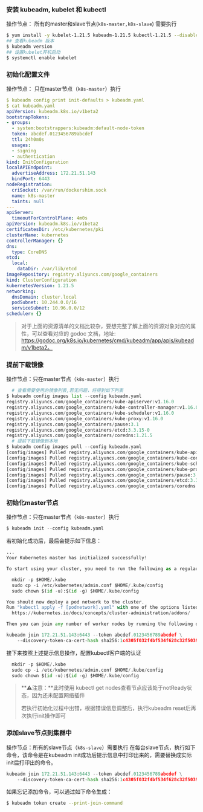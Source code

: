 
### 安装 kubeadm, kubelet 和 kubectl

操作节点： 所有的master和slave节点(`k8s-master,k8s-slave`) 需要执行

``` bash
$ yum install -y kubelet-1.21.5 kubeadm-1.21.5 kubectl-1.21.5 --disableexcludes=kubernetes
## 查看kubeadm 版本
$ kubeadm version
## 设置kubelet开机启动
$ systemctl enable kubelet 
```

### 初始化配置文件

操作节点： 只在master节点（`k8s-master`）执行

``` yaml
$ kubeadm config print init-defaults > kubeadm.yaml
$ cat kubeadm.yaml
apiVersion: kubeadm.k8s.io/v1beta2
bootstrapTokens:
- groups:
  - system:bootstrappers:kubeadm:default-node-token
  token: abcdef.0123456789abcdef
  ttl: 24h0m0s
  usages:
  - signing
  - authentication
kind: InitConfiguration
localAPIEndpoint:
  advertiseAddress: 172.21.51.143
  bindPort: 6443
nodeRegistration:
  criSocket: /var/run/dockershim.sock
  name: k8s-master
  taints: null
---
apiServer:
  timeoutForControlPlane: 4m0s
apiVersion: kubeadm.k8s.io/v1beta2
certificatesDir: /etc/kubernetes/pki
clusterName: kubernetes
controllerManager: {}
dns:
  type: CoreDNS
etcd:
  local:
    dataDir: /var/lib/etcd
imageRepository: registry.aliyuncs.com/google_containers
kind: ClusterConfiguration
kubernetesVersion: 1.21.5
networking:
  dnsDomain: cluster.local
  podSubnet: 10.244.0.0/16
  serviceSubnet: 10.96.0.0/12
scheduler: {}
```

>  对于上面的资源清单的文档比较杂，要想完整了解上面的资源对象对应的属性，可以查看对应的 godoc 文档，地址: https://godoc.org/k8s.io/kubernetes/cmd/kubeadm/app/apis/kubeadm/v1beta2。 

### 提前下载镜像

操作节点：只在master节点（`k8s-master`）执行

``` python
  # 查看需要使用的镜像列表,若无问题，将得到如下列表
$ kubeadm config images list --config kubeadm.yaml
registry.aliyuncs.com/google_containers/kube-apiserver:v1.16.0
registry.aliyuncs.com/google_containers/kube-controller-manager:v1.16.0
registry.aliyuncs.com/google_containers/kube-scheduler:v1.16.0
registry.aliyuncs.com/google_containers/kube-proxy:v1.16.0
registry.aliyuncs.com/google_containers/pause:3.1
registry.aliyuncs.com/google_containers/etcd:3.3.15-0
registry.aliyuncs.com/google_containers/coredns:1.21.5
  # 提前下载镜像到本地
$ kubeadm config images pull --config kubeadm.yaml
[config/images] Pulled registry.aliyuncs.com/google_containers/kube-apiserver:v1.16.0
[config/images] Pulled registry.aliyuncs.com/google_containers/kube-controller-manager:v1.16.0
[config/images] Pulled registry.aliyuncs.com/google_containers/kube-scheduler:v1.16.0
[config/images] Pulled registry.aliyuncs.com/google_containers/kube-proxy:v1.16.0
[config/images] Pulled registry.aliyuncs.com/google_containers/pause:3.1
[config/images] Pulled registry.aliyuncs.com/google_containers/etcd:3.3.15-0
[config/images] Pulled registry.aliyuncs.com/google_containers/coredns:1.21.5
```



### 初始化master节点

操作节点：只在master节点（`k8s-master`）执行

``` python
$ kubeadm init --config kubeadm.yaml
```

若初始化成功后，最后会提示如下信息：

``` python
...
Your Kubernetes master has initialized successfully!

To start using your cluster, you need to run the following as a regular user:

  mkdir -p $HOME/.kube
  sudo cp -i /etc/kubernetes/admin.conf $HOME/.kube/config
  sudo chown $(id -u):$(id -g) $HOME/.kube/config

You should now deploy a pod network to the cluster.
Run "kubectl apply -f [podnetwork].yaml" with one of the options listed at:
  https://kubernetes.io/docs/concepts/cluster-administration/addons/

Then you can join any number of worker nodes by running the following on each as root:

kubeadm join 172.21.51.143:6443 --token abcdef.0123456789abcdef \
    --discovery-token-ca-cert-hash sha256:1c4305f032f4bf534f628c32f5039084f4b103c922ff71b12a5f0f98d1ca9a4f
```

接下来按照上述提示信息操作，配置kubectl客户端的认证

``` python
  mkdir -p $HOME/.kube
  sudo cp -i /etc/kubernetes/admin.conf $HOME/.kube/config
  sudo chown $(id -u):$(id -g) $HOME/.kube/config
```

> **⚠️注意：**此时使用 kubectl get nodes查看节点应该处于notReady状态，因为还未配置网络插件
>
> 若执行初始化过程中出错，根据错误信息调整后，执行kubeadm reset后再次执行init操作即可

### 添加slave节点到集群中

操作节点：所有的slave节点（`k8s-slave`）需要执行
在每台slave节点，执行如下命令，该命令是在kubeadm init成功后提示信息中打印出来的，需要替换成实际init后打印出的命令。

``` python
kubeadm join 172.21.51.143:6443 --token abcdef.0123456789abcdef \
    --discovery-token-ca-cert-hash sha256:1c4305f032f4bf534f628c32f5039084f4b103c922ff71b12a5f0f98d1ca9a4f
```

如果忘记添加命令，可以通过如下命令生成：

```bash
$ kubeadm token create --print-join-command
```

